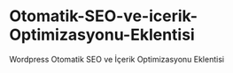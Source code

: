 # Otomatik-SEO-ve-icerik-Optimizasyonu-Eklentisi
Wordpress Otomatik SEO ve İçerik Optimizasyonu Eklentisi
